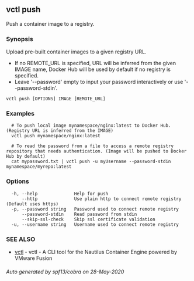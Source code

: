 ## vctl push

Push a container image to a registry.

### Synopsis

Upload pre-built container images to a given registry URL.
* If no REMOTE_URL is specified, URL will be inferred from the given IMAGE name, Docker Hub will be used by default if no registry is specified.
* Leave '--password' empty to input your password interactively or use '--password-stdin'.

```
vctl push [OPTIONS] IMAGE [REMOTE_URL]
```

### Examples

```
  # To push local image mynamespace/nginx:latest to Docker Hub. (Registry URL is inferred from the IMAGE)
  vctl push mynamespace/nginx:latest

  # To read the password from a file to access a remote registry repository that needs authentication. (Image will be pushed to Docker Hub by default)
  cat mypassword.txt | vctl push -u myUsername --password-stdin mynamespace/myrepo:latest
```

### Options

```
  -h, --help              Help for push
      --http              Use plain http to connect remote registry (Default uses https)
  -p, --password string   Password used to connect remote registry
      --password-stdin    Read password from stdin
      --skip-ssl-check    Skip ssl certificate validation
  -u, --username string   Username used to connect remote registry
```

### SEE ALSO

* [vctl](vctl.md)	 - vctl - A CLI tool for the Nautilus Container Engine powered by VMware Fusion

###### Auto generated by spf13/cobra on 28-May-2020
